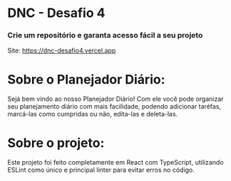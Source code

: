 # DNC - Desafio 4
### Crie um repositório e garanta acesso fácil a seu projeto

Site: https://dnc-desafio4.vercel.app

# Sobre o Planejador Diário:
Sejá bem vindo ao nosso Planejador Diário!
Com ele você pode organizar seu planejamento diário com mais facilidade, podendo adicionar taréfas, marcá-las como cumpridas ou não, edita-las e deleta-las.

# Sobre o projeto:
Este projeto foi feito completamente em React com TypeScript, utilizando ESLint como único e principal linter para evitar erros no código.
